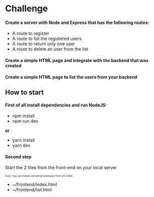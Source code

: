 <h1>Challenge</h1>
<h4>
  Create a server with Node and Express that has the following routes:
</h4>

<ul>
  <li>A route to register</li>
  <li>A route to list the registered users</li>
  <li>A route to return only one user</li>
  <li>A route to delete an user from the list</li>
</ul>

<h4>
  Create a simple HTML page and integrate with the backend that was created
</h4>

<h4>
  Create a simple HTML page to list the users from your backend
</h4>

<h2>How to start</h2>

<h4>First of all install dependencies and run NodeJS:</h4>
<ul>
  <li>npm install</li>
  <li>npm run dev</li>
</ul>
<strong>or</strong>
<ul>
  <li>yarn install</li>
  <li>yarn dev</li>
</ul>

<h4>Second step</h4>
<p>Start the 2 files from the front-end on your local server</p>
<p style="font-size: 8px;"><span style="color: red;">Note:</span> You can install Live Server extension from VS CODE</p>
<ul>
  <li>~/frontend/index.html</li>
  <li>~/frontend/list.html</li>
</ul>
